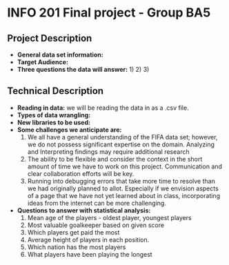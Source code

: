 # INFO 201 Final project - Group BA5

## Project Description
- **General data set information:**
- **Target Audience:**
- **Three questions the data will answer:**
  1)
  2)
  3)


## Technical Description
 - **Reading in data:** we will be reading the data in as a .csv file.
 - **Types of data wrangling:**
 - **New libraries to be used:**
 - **Some challenges we anticipate are:**
    1) We all have a general understanding of the FIFA data set; however, we do not possess significant expertise on the domain. Analyzing and Interpreting findings may require additional research
    2) The ability to be flexible and consider the context in the short amount of time we have to work on this project. Communication and clear collaboration efforts will be key.
    3) Running into debugging errors that take more time to resolve than we had originally planned to allot. Especially if we envision aspects of a page that we have not yet learned about in class, incorporating ideas from the internet can be more challenging.
  - **Questions to answer with statistical analysis:**
    1) Mean age of the players - oldest player, youngest players
    2) Most valuable goalkeeper based on given score
    3) Which players get paid the most
    4) Average height of players in each position.
    5) Which nation has the most players
    6) What players have been playing the longest
